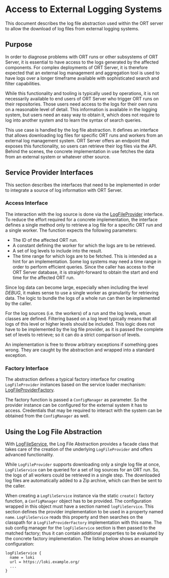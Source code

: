 # Access to External Logging Systems

This document describes the log file abstraction used within the ORT server to allow the download of log files from external logging systems.

## Purpose

In order to diagnose problems with ORT runs or other subsystems of ORT Server, it is essential to have access to the logs generated by the affected components.
For complex deployments of ORT Server, it is therefore expected that an external log management and aggregation tool is used to have logs over a longer timeframe available with sophisticated search and filter capabilities.

While this functionality and tooling is typically used by operations, it is not necessarily available to end users of ORT Server who trigger ORT runs on their repositories.
Those users need access to the logs for their own runs on a reasonable level of detail.
This information is available in the logging system, but users need an easy way to obtain it, which does not require to log into another system and to learn the syntax of search queries.

This use case is handled by the log file abstraction.
It defines an interface that allows downloading log files for specific ORT runs and workers from an external log management system.
ORT Server offers an endpoint that exposes this functionality, so users can retrieve their log files via the API.
Behind the scenes, the concrete implementation in use fetches the data from an external system or whatever other source.

## Service Provider Interfaces

This section describes the interfaces that need to be implemented in order to integrate a source of log information with ORT Server.

### Access Interface

The interaction with the log source is done via the [LogFileProvider](spi/src/main/kotlin/LogFileProvider.kt) interface.
To reduce the effort required for a concrete implementation, the interface defines a single method only to retrieve a log file for a specific ORT run and a single worker.
The function expects the following parameters:

- The ID of the affected ORT run.
- A constant defining the worker for which the logs are to be retrieved.
- A set of log levels to include into the result.
- The time range for which logs are to be fetched.
  This is intended as a hint for an implementation.
  Some log systems may need a time range in order to perform efficient queries.
  Since the caller has access to the ORT Server database, it is straight-forward to obtain the start and end time for the affected ORT run.

Since log data can become large, especially when including the level *DEBUG*, it makes sense to use a single worker as granularity for retrieving data.
The logic to bundle the logs of a whole run can then be implemented by the caller.

For the log sources (i.e. the workers) of a run and the log levels, enum classes are defined.
Filtering based on a log level typically means that all logs of this level or higher levels should be included.
This logic does not have to be implemented by the log file provider, as it is passed the complete set of levels to retrieve; so it can do a strict comparison of levels.

An implementation is free to throw arbitrary exceptions if something goes wrong.
They are caught by the abstraction and wrapped into a standard exception.

### Factory Interface

The abstraction defines a typical factory interface for creating `LogFileProvider` instances based on the service loader mechanism: [LogFileProviderFactory](spi/src/main/kotlin/LogFileProviderFactory.kt).

The factory function is passed a `ConfigManager` as parameter.
So the provider instance can be configured for the external system it has to access.
Credentials that may be required to interact with the system can be obtained from the `ConfigManager` as well.

## Using the Log File Abstraction

With [LogFileService](spi/src/main/kotlin/LogFileService.kt), the Log File Abstraction provides a facade class that takes care of the creation of the underlying `LogFileProvider` and offers advanced functionality.

While `LogFileProvider` supports downloading only a single log file at once, `LogFileService` can be queried for a set of log sources for an ORT run.
So, the logs of all workers could be retrieved in a single step.
The downloaded log files are automatically added to a Zip archive, which can then be sent to the caller.

When creating a `LogFileService` instance via the static `create()` factory function, a `ConfigManager` object has to be provided.
The configuration wrapped in this object must have a section named `logFileService`.
This section defines the provider implementation to be used in a property named `name`.
`LogFileService` reads this property and then searches on the classpath for a `LogFileProviderFactory` implementation with this name.
The sub config manager for the `logFileService` section is then passed to the matched factory; thus it can contain additional properties to be evaluated by the concrete factory implementation.
The listing below shows an example configuration:

```
logFileService {
  name = loki
  url = https://loki.example.org/
  ...
}
```
